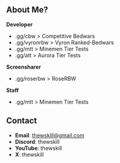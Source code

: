 ## About Me?
**Developer**
- .gg/cbw > Competitive Bedwars
- .gg/vyronrbw > Vyron Ranked-Bedwars
- .gg/mtt > Minemen Tier Tests
- .gg/att > Aurora Tier Tests

**Screensharer**
- .gg/roserbw > RoseRBW

**Staff**
- .gg/mtt > Minemen Tier Tests

## Contact
- **Email**: thewskill@gmail.com
- **Discord**: thewskill
- **YouTube**: thewskill
- **X**: thewskill
